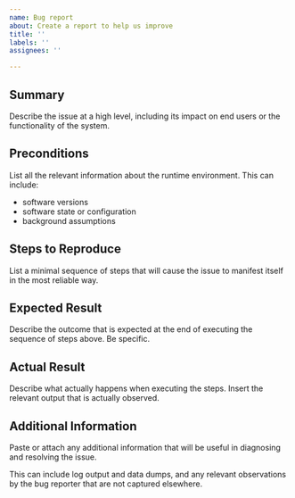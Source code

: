 ```yaml
---
name: Bug report
about: Create a report to help us improve
title: ''
labels: ''
assignees: ''

---
```


## Summary

Describe the issue at a high level, including its impact on end users or the functionality of the system.

## Preconditions

List all the relevant information about the runtime environment. This can include:

* software versions
* software state or configuration
* background assumptions

## Steps to Reproduce

List a minimal sequence of steps that will cause the issue to manifest itself in the most reliable way.

## Expected Result

Describe the outcome that is expected at the end of executing the sequence of steps above. Be specific.

## Actual Result

Describe what actually happens when executing the steps. Insert the relevant output that is actually observed.

## Additional Information

Paste or attach any additional information that will be useful in diagnosing and resolving the issue.

This can include log output and data dumps, and any relevant observations by the bug reporter that are not captured elsewhere.

